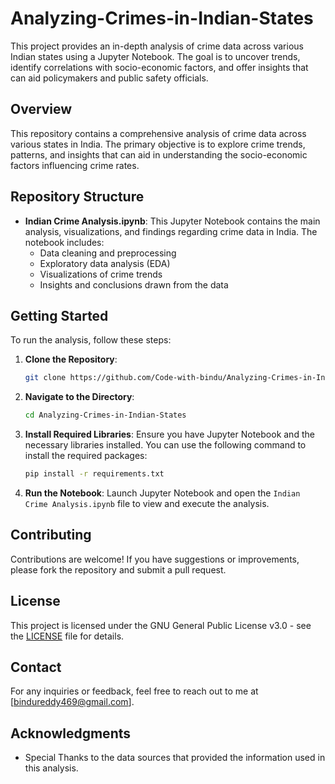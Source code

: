 # Analyzing-Crimes-in-Indian-States


This project provides an in-depth analysis of crime data across various Indian states using a Jupyter Notebook. The goal is to uncover trends, identify correlations with socio-economic factors, and offer insights that can aid policymakers and public safety officials.






## Overview



This repository contains a comprehensive analysis of crime data across various states in India. The primary objective is to explore crime trends, patterns, and insights that can aid in understanding the socio-economic factors influencing crime rates.


## Repository Structure

- **Indian Crime Analysis.ipynb**: This Jupyter Notebook contains the main analysis, visualizations, and findings regarding crime data in India. The notebook includes:
  - Data cleaning and preprocessing
  - Exploratory data analysis (EDA)
  - Visualizations of crime trends
  - Insights and conclusions drawn from the data

## Getting Started

To run the analysis, follow these steps:

1. **Clone the Repository**:
   ```bash
   git clone https://github.com/Code-with-bindu/Analyzing-Crimes-in-Indian States.git
   ```

2. **Navigate to the Directory**:
   ```bash
   cd Analyzing-Crimes-in-Indian-States
   ```

3. **Install Required Libraries**:
   Ensure you have Jupyter Notebook and the necessary libraries installed. You can use the following command to install the required packages:
   ```bash
   pip install -r requirements.txt
   ```

4. **Run the Notebook**:
   Launch Jupyter Notebook and open the `Indian Crime Analysis.ipynb` file to view and execute the analysis.

## Contributing

Contributions are welcome! If you have suggestions or improvements, please fork the repository and submit a pull request.

## License

This project is licensed under the GNU General Public License v3.0 - see the [LICENSE](LICENSE) file for details.

## Contact

For any inquiries or feedback, feel free to reach out to me at [bindureddy469@gmail.com].

## Acknowledgments

- Special Thanks to the data sources that provided the information used in this analysis.
